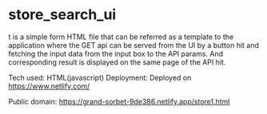 # store_search_ui

t is a simple form HTML file that can be referred as a template to the application where the GET api can be served from the UI by a button hit and fetching the input data from the input box to the API params. And corresponding  result is displayed on the same page of the API hit.




Tech used: HTML(javascript)
Deployment: Deployed on https://www.netlify.com/


Public domain: https://grand-sorbet-9de386.netlify.app/store1.html
